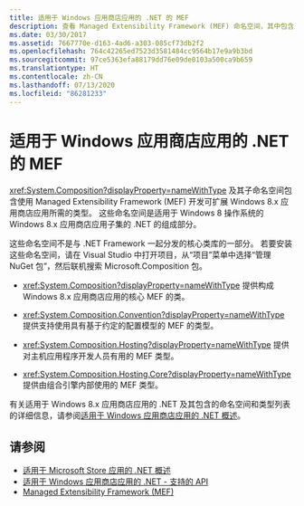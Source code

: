 ```yaml
---
title: 适用于 Windows 应用商店应用的 .NET 的 MEF
description: 查看 Managed Extensibility Framework (MEF) 命名空间，其中包含用于开发可扩展 Windows 8.x 应用商店应用的类型。
ms.date: 03/30/2017
ms.assetid: 7667770e-d163-4ad6-a303-085cf73db2f2
ms.openlocfilehash: 764c42265ed7523d3581484cc9564b17e9a9b3bd
ms.sourcegitcommit: 97ce5363efa88179dd76e09de0103a500ca9b659
ms.translationtype: HT
ms.contentlocale: zh-CN
ms.lasthandoff: 07/13/2020
ms.locfileid: "86281233"
---
```

# <a name="mef-for-net-for-windows-store-apps"></a>适用于 Windows 应用商店应用的 .NET 的 MEF
<xref:System.Composition?displayProperty=nameWithType> 及其子命名空间包含使用 Managed Extensibility Framework (MEF) 开发可扩展 Windows 8.x 应用商店应用所需的类型。 这些命名空间是适用于 Windows 8 操作系统的 Windows 8.x 应用商店应用子集的 .NET 的组成部分。  
  
 这些命名空间不是与 .NET Framework 一起分发的核心类库的一部分。 若要安装这些命名空间，请在 Visual Studio 中打开项目，从“项目”菜单中选择“管理 NuGet 包”，然后联机搜索 Microsoft.Composition 包。  
  
- <xref:System.Composition?displayProperty=nameWithType> 提供构成 Windows 8.x 应用商店应用的核心 MEF 的类。  
  
- <xref:System.Composition.Convention?displayProperty=nameWithType> 提供支持使用具有基于约定的配置模型的 MEF 的类型。  
  
- <xref:System.Composition.Hosting?displayProperty=nameWithType> 提供对主机应用程序开发人员有用的 MEF 类型。  
  
- <xref:System.Composition.Hosting.Core?displayProperty=nameWithType> 提供由组合引擎内部使用的 MEF 类型。  
  
 有关适用于 Windows 8.x 应用商店应用的 .NET 及其包含的命名空间和类型列表的详细信息，请参阅[适用于 Windows 应用商店应用的 .NET 概述](https://docs.microsoft.com/previous-versions/br230302(v=vs.110))。
  
## <a name="see-also"></a>请参阅

- [适用于 Microsoft Store 应用的 .NET 概述](https://docs.microsoft.com/previous-versions/br230302(v=vs.110))
- [适用于 Windows 应用商店应用的 .NET - 支持的 API](https://docs.microsoft.com/previous-versions/br230232(v=vs.110))
- [Managed Extensibility Framework (MEF)](index.md)
